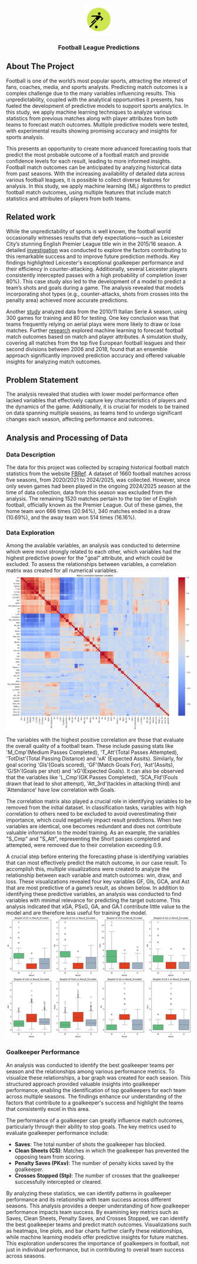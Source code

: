 <!-- PROJECT LOGO -->
<p align="center">
    <img src="images/favicon.svg" alt="Logo" width="80" height="80">
  <h3 align="center">Football League Predictions</h3>
</p>

<!-- ABOUT THE PROJECT -->

## About The Project
Football is one of the world’s most popular sports, attracting the interest of fans, coaches, media, and sports analysts. Predicting match outcomes is a complex challenge due to the many variables influencing results. This unpredictability, coupled with the analytical opportunities it presents, has fueled the development of predictive models to support sports analytics. In this study, we apply machine learning techniques to analyze various statistics from previous matches along with player attributes from both teams to forecast match outcomes. Multiple predictive models were tested, with experimental results showing promising accuracy and insights for sports analysis.

This presents an opportunity to create more advanced forecasting tools that predict the most probable outcome of a football match and provide confidence levels for each result, leading to more informed insights. Football match outcomes can be anticipated by analyzing historical data from past seasons. With the increasing availability of detailed data across various football leagues, it is possible to collect diverse features for analysis. In this study, we apply machine learning (ML) algorithms to predict football match outcomes, using multiple features that include match statistics and attributes of players from both teams.

## Related work
While the unpredictability of sports is well known, the football world occasionally witnesses results that defy expectations—such as Leicester City’s stunning English Premier League title win in the 2015/16 season. A detailed <a href="https://dl.acm.org/doi/10.1145/3097983.3098121">investigation</a> was conducted to explore the factors contributing to this remarkable success and to improve future prediction methods. Key findings highlighted Leicester's exceptional goalkeeper performance and their efficiency in counter-attacking. Additionally, several Leicester players consistently intercepted passes with a high probability of completion (over 80%). This case study also led to the development of a model to predict a team’s shots and goals during a game. The analysis revealed that models incorporating shot types (e.g., counter-attacks, shots from crosses into the penalty area) achieved more accurate predictions.

Another <a href="https://www.researchgate.net/publication/257569396_Football_Mining_with_R">study</a> analyzed data from the 2010/11 Italian Serie A season, using 300 games for training and 80 for testing. One key conclusion was that teams frequently relying on aerial plays were more likely to draw or lose matches. Further <a href="https://www.mdpi.com/2076-3417/10/1/46">research</a> explored machine learning to forecast football match outcomes based on match and player attributes. A simulation study, covering all matches from the top five European football leagues and their second divisions between 2006 and 2018, found that an ensemble approach significantly improved prediction accuracy and offered valuable insights for analyzing match outcomes.

## Problem Statement
The analysis revealed that studies with lower model performance often lacked variables that effectively capture key characteristics of players and the dynamics of the game. Additionally, it is crucial for models to be trained on data spanning multiple seasons, as teams tend to undergo significant changes each season, affecting performance and outcomes.

## Analysis and Processing of Data
### Data Description
The data for this project was collected by scraping historical football match statistics from the website <a href="https://fbref.com/en/comps/9/Premier-League-Stats">FBRef</a>. 
A dataset of 1660 football matches across five seasons, from 2020/2021 to 2024/2025, was collected. However, since only seven games had been played in the ongoing 2024/2025 season at the time of data collection, data from this season was excluded from the analysis. The remaining 1520 matches pertain to the top tier of English football, officially known as the Premier League. Out of these games, the home team won 666 times (20.94%), 340 matches ended in a draw (10.69%), and the away team won 514 times (16.16%).

### Data Exploration
Among the available variables, an analysis was conducted to determine which were most strongly related to each other, which variables had the highest predictive power for the "goal" attribute, and which could be excluded. To assess the relationships between variables, a correlation matrix was created for all numerical variables. 
<img src="images/correlation_matrix.png" alt="correlation_matrix">

The variables with the highest positive correlation are those that evaluate the overall quality of a football team. These include passing stats like 'M_Cmp'(Medium Passes Completed), 'T_Att'(Total Passes Attempted), 'TotDist'(Total Passing Distance) and 'xA' (Expected Assits). Similarly, for goal scoring 'Gls'(Goals scored), 'GF'(Match Goals For), 'Ast'(Assits), 'G/Sh'(Goals per shot) and 'xG'(Expected Goals). It can also be observed that the variables like 'L_Cmp'(GK Passes Completed), 'SCA_Fld'(Fouls drawn that lead to shot attempt), 'Att_3rd'(tackles in attacking third) and 'Attendance' have low correlation with Goals.

The correlation matrix also played a crucial role in identifying variables to be removed from the initial dataset. In classification tasks, variables with high correlation to others need to be excluded to avoid overestimating their importance, which could negatively impact result predictions. When two variables are identical, one becomes redundant and does not contribute valuable information to the model training. As an example, the variables "S_Cmp" and "S_Att", representing the Short passes completed and attempted, were removed due to their correlation exceeding 0.9.

A crucial step before entering the forecasting phase is identifying variables that can most effectively predict the match outcome, in our case result. To accomplish this, multiple visualizations were created to analyze the relationship between each variable and match outcomes: win, draw, and loss. These visualizations revealed four key variables GF, Gls, GCA, and Ast that are most predictive of a game’s result, as shown below. In addition to identifying these predictive variables, an analysis was conducted to find variables with minimal relevance for predicting the target outcome. This analysis indicated that xGA, PSxG, GA, and GA.1 contribute little value to the model and are therefore less useful for training the model.
<img src="images/boxplot.png" alt="boxplot">

### Goalkeeper Performance
An analysis was conducted to identify the best goalkeeper teams per season and the relationships among various performance metrics. To visualize these relationships, a bar graph was created for each season. This structured approach provided valuable insights into goalkeeper performance, enabling the identification of top goalkeepers for each team across multiple seasons. The findings enhance our understanding of the factors that contribute to a goalkeeper's success and highlight the teams that consistently excel in this area.

The performance of a goalkeeper can greatly influence match outcomes, particularly through their ability to stop goals. The key metrics used to evaluate goalkeeper performance include:

- **Saves**: The total number of shots the goalkeeper has blocked.
- **Clean Sheets (CS)**: Matches in which the goalkeeper has prevented the opposing team from scoring.
- **Penalty Saves (PKsv)**: The number of penalty kicks saved by the goalkeeper.
- **Crosses Stopped (Stp)**: The number of crosses that the goalkeeper successfully intercepted or cleared.

By analyzing these statistics, we can identify patterns in goalkeeper performance and its relationship with team success across different seasons.
This analysis provides a deeper understanding of how goalkeeper performance impacts team success. By examining key metrics such as Saves, Clean Sheets, Penalty Saves, and Crosses Stopped, we can identify the best goalkeeper teams and predict match outcomes. Visualizations such as heatmaps, line plots, and bar charts further clarify these relationships, while machine learning models offer predictive insights for future matches. This exploration underscores the importance of goalkeepers in football, not just in individual performance, but in contributing to overall team success across seasons.

